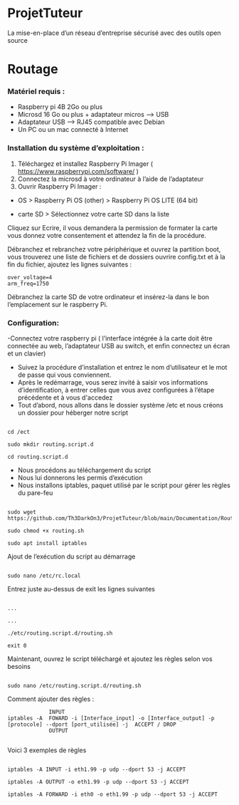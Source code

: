 # ProjetTuteur
La mise-en-place d’un réseau d’entreprise sécurisé avec des outils open source


# Routage

### Matériel requis :
  - Raspberry pi 4B 2Go ou plus
  - Microsd 16 Go ou plus + adaptateur micros --> USB
  - Adaptateur USB --> RJ45 compatible avec Debian
  - Un PC ou un mac connecté à Internet
  
 ### Installation du système d’exploitation :
 
  1. Téléchargez et installez Raspberry Pi Imager ( https://www.raspberrypi.com/software/ )
  2. Connectez la microsd à votre ordinateur à l’aide de l’adaptateur
  3. Ouvrir Raspberry Pi Imager :
  
- OS > Raspberry Pi OS (other) > Raspberry Pi OS LITE (64 bit)
  
- carte SD > Sélectionnez votre carte SD dans la liste
    
Cliquez sur Ecrire, il vous demandera la permission de formater la carte vous donnez votre consentement et attendez la fin de la procédure.

Débranchez et rebranchez votre périphérique et ouvrez la partition boot, vous trouverez une liste de fichiers et de dossiers ouvrire config.txt et
à la fin du fichier, ajoutez les lignes suivantes :

    over_voltage=4
    arm_freq=1750
 
Débranchez la carte SD de votre ordinateur et insérez-la dans le bon l’emplacement sur le raspberry Pi.

### Configuration:

-Connectez votre raspberry pi ( l’interface intégrée à la carte doit être connectée au web, l’adaptateur USB au switch, et enfin connectez un écran et un clavier)
- Suivez la procédure d’installation et entrez le nom d’utilisateur et le mot de passe qui vous conviennent.
- Après le redémarrage, vous serez invité à saisir vos informations d’identification, à entrer celles que vous avez configurées à l’étape précédente et à vous d'accedez
- Tout d’abord, nous allons dans le dossier système /etc et nous créons un dossier pour héberger notre script

````

cd /ect

sudo mkdir routing.script.d
		
cd routing.script.d

````

- Nous procédons au téléchargement du script
- Nous lui donnerons les permis d’exécution
- Nous installons iptables, paquet utilisé par le script pour gérer les règles du pare-feu

````

sudo wget https://github.com/Th3DarkOn3/ProjetTuteur/blob/main/Documentation/Routage/routing.sh

sudo chmod +x routing.sh

sudo apt install iptables

````

 Ajout de l’exécution du script au démarrage
 
 ````
 
 sudo nano /etc/rc.local
 
 ````
 
Entrez juste au-dessus de exit les lignes suivantes
 
 ````
 
 ...
 
 ...
 
 ./etc/routing.script.d/routing.sh
 
 exit 0

````

Maintenant, ouvrez le script téléchargé et ajoutez les règles selon vos besoins

````

sudo nano /etc/routing.script.d/routing.sh

````

Comment ajouter des règles :

````
             INPUT                                                                                                 
iptables -A  FOWARD -i [Interface_input] -o [Interface_output] -p [protocole] --dport [port_utilisée] -j  ACCEPT / DROP
             OUTPUT
						 
````

Voici 3 exemples de règles

````

iptables -A INPUT -i eth1.99 -p udp --dport 53 -j ACCEPT

iptables -A OUTPUT -o eth1.99 -p udp --dport 53 -j ACCEPT

iptables -A FORWARD -i eth0 -o eth1.99 -p udp --dport 53 -j ACCEPT

````
